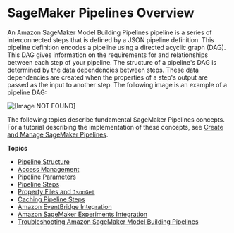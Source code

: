 # SageMaker Pipelines Overview<a name="pipelines-sdk"></a>

 An Amazon SageMaker Model Building Pipelines pipeline is a series of interconnected steps that is defined by a JSON pipeline definition\. This pipeline definition encodes a pipeline using a directed acyclic graph \(DAG\)\. This DAG gives information on the requirements for and relationships between each step of your pipeline\. The structure of a pipeline's DAG is determined by the data dependencies between steps\. These data dependencies are created when the properties of a step's output are passed as the input to another step\. The following image is an example of a pipeline DAG:

![\[Image NOT FOUND\]](http://docs.aws.amazon.com/sagemaker/latest/dg/images/pipeline-full.png)

The following topics describe fundamental SageMaker Pipelines concepts\. For a tutorial describing the implementation of these concepts, see [Create and Manage SageMaker Pipelines](pipelines-build.md)\.

**Topics**
+ [Pipeline Structure](build-and-manage-pipeline.md)
+ [Access Management](build-and-manage-access.md)
+ [Pipeline Parameters](build-and-manage-parameters.md)
+ [Pipeline Steps](build-and-manage-steps.md)
+ [Property Files and `JsonGet`](build-and-manage-propertyfile.md)
+ [Caching Pipeline Steps](pipelines-caching.md)
+ [Amazon EventBridge Integration](pipeline-eventbridge.md)
+ [Amazon SageMaker Experiments Integration](pipelines-experiments.md)
+ [Troubleshooting Amazon SageMaker Model Building Pipelines](pipelines-troubleshooting.md)